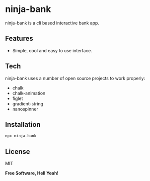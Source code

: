# ninja-bank

ninja-bank is a cli based interactive bank app.

## Features

- Simple, cool and easy to use interface.

## Tech

ninja-bank uses a number of open source projects to work properly:

- chalk
- chalk-animation
- figlet
- gradient-string
- nanospinner

## Installation

```sh
npx ninja-bank
```

## License

MIT

**Free Software, Hell Yeah!**
